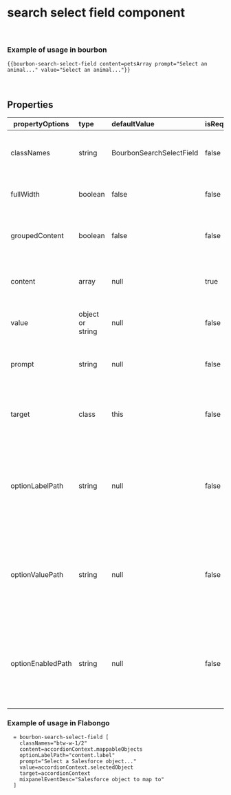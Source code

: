 
# search select field component

&nbsp;

### Example of usage in bourbon
```
{{bourbon-search-select-field content=petsArray prompt="Select an animal..." value="Select an animal..."}}
```
&nbsp;

## Properties
| propertyOptions | type | defaultValue | isRequired | description | options |
|----------|:----------|:--------------|:------------|:-------------|:------|
| classNames | string | BourbonSearchSelectField | false | can modify styles and spacing for the search select field ||
| fullWidth | boolean | false| false| add 100% width for search select field||
| groupedContent | boolean | false | false | if you want to included groupedOpt in select field ||
| content | array | null | true | list of content to be displayed in select field ||
| value | object or string | null | false | add if want to show default value on load||
| prompt | string | null | false | if you want a placehoder prompt to guide user| for example, "Select a Salesforce object..."|
| target | class | this | false | if you want change/pass in the context of the search select field ||
| optionLabelPath | string | null | false | passed in when value passed in is an object as to indicate where the label is defined within the value object ||
| optionValuePath | string | null | false | passed in when value passed in is an object as to indicate where the value is defined within the value object ||
| optionEnabledPath | string | null | false | passed in when value passed in is an object as to indicate where the enabled is defined within the value object ||


### Example of usage in Flabongo
```
  = bourbon-search-select-field [
    classNames="btw-w-1/2"
    content=accordionContext.mappableObjects
    optionLabelPath="content.label"
    prompt="Select a Salesforce object..."
    value=accordionContext.selectedObject
    target=accordionContext
    mixpanelEventDesc="Salesforce object to map to"
  ]
```
